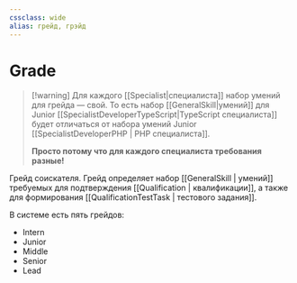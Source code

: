 ```yaml
---
cssclass: wide
alias: грейд, грэйд
---
```

# Grade

>[!warning] Для каждого [[Specialist|специалиста]] набор умений для грейда — свой.
> То есть набор [[GeneralSkill|умений]] для Junior [[SpecialistDeveloperTypeScript|TypeScript специалиста]] будет отличаться от набора умений Junior [[SpecialistDeveloperPHP | PHP специалиста]]. 
>
>**Просто потому что для каждого специалиста требования разные!** 

Грейд соискателя. Грейд определяет набор [[GeneralSkill | умений]] требуемых для подтверждения [[Qualification | квалификации]], а также для формирования [[QualificationTestTask | тестового задания]].

В системе есть пять грейдов: 

- Intern
- Junior
- Middle
- Senior
- Lead





